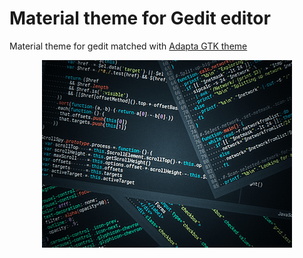 # Material theme for Gedit editor
Material theme for gedit matched with [Adapta GTK theme](https://github.com/adapta-project/adapta-gtk-theme)  

<p align="center">
    <img src=/screenshot.png alt="Gedit Material">
</p>
